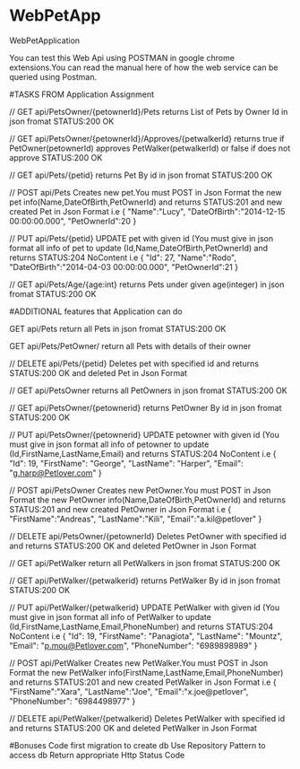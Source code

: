 # WebPetApp
WebPetApplication

You can test this Web Api using POSTMAN in google chrome extensions.You can read the manual here of how the web service can be queried using Postman.

#TASKS FROM Application Assignment 

// GET api/PetsOwner/{petownerId}/Pets
returns List of Pets by Owner Id in json fromat STATUS:200 OK

// GET api/PetsOwner/{petownerId}/Approves/{petwalkerId}
returns true if PetOwner(petownerId) approves PetWalker(petwalkerId) or false if does not approve STATUS:200 OK

// GET api/Pets/{petid}
returns Pet By id in json fromat STATUS:200 OK

// POST api/Pets
Creates new pet.You must POST in Json Format the new pet info(Name,DateOfBirth,PetOwnerId) and returns STATUS:201 and new created Pet in Json Format i.e
{
"Name":"Lucy",
"DateOfBirth":"2014-12-15 00:00:00.000",
"PetOwnerId":20
}

// PUT api/Pets/{petid}
UPDATE pet with given id (You must give in json format all info of pet to update (Id,Name,DateOfBirth,PetOwnerId) and returns STATUS:204 NoContent i.e 
{
"Id": 27,
"Name":"Rodo",
"DateOfBirth":"2014-04-03 00:00:00.000",
"PetOwnerId":21
}

// GET api/Pets/Age/{age:int}
returns Pets under given age(integer) in json fromat STATUS:200 OK

#ADDITIONAL features that Application can do

GET api/Pets
return all Pets in json fromat STATUS:200 OK

GET api/Pets/PetOwner/
return all Pets with details of their owner

// DELETE api/Pets/{petid}
Deletes pet with specified id and returns STATUS:200 OK and deleted Pet in Json Format

// GET api/PetsOwner
returns all PetOwners in json fromat STATUS:200 OK

// GET api/PetsOwner/{petownerid}
returns PetOwner By id in json fromat STATUS:200 OK

// PUT api/PetsOwner/{petownerid}
UPDATE petowner with given id (You must give in json format all info of petowner to update (Id,FirstName,LastName,Email) and returns STATUS:204 NoContent i.e 
 {
    "Id": 19,
    "FirstName": "George",
    "LastName": "Harper",
    "Email": "g.harp@Petlover.com"
  }

// POST api/PetsOwner
Creates new PetOwner.You must POST in Json Format the new PetOwner info(Name,DateOfBirth,PetOwnerId) and returns STATUS:201 and new created PetOwner in Json Format i.e
{
"FirstName":"Andreas",
"LastName":"Kili",
"Email":"a.kil@petlover"
}

// DELETE api/PetsOwner/{petownerId}
Deletes PetOwner with specified id and returns STATUS:200 OK and deleted PetOwner in Json Format

// GET api/PetWalker
return all PetWalkers in json fromat STATUS:200 OK

// GET api/PetWalker/{petwalkerid}
returns PetWalker By id in json fromat STATUS:200 OK

// PUT api/PetWalker/{petwalkerid}
UPDATE PetWalker with given id (You must give in json format all info of PetWalker to update (Id,FirstName,LastName,Email,PhoneNumber) and returns STATUS:204 NoContent i.e 
{
  "Id": 19,
  "FirstName": "Panagiota",
  "LastName": "Mountz",
  "Email": "p.mou@Petlover.com",
  "PhoneNumber": "6989898989"
}

// POST api/PetWalker
Creates new PetWalker.You must POST in Json Format the new PetWalker info(FirstName,LastName,Email,PhoneNumber) and returns STATUS:201 and new created PetWalker in Json Format i.e
{
"FirstName":"Xara",
"LastName":"Joe",
"Email":"x.joe@petlover",
"PhoneNumber": "6984498977"
}

// DELETE api/PetWalker/{petwalkerid}
Deletes PetWalker with specified id and returns STATUS:200 OK and deleted PetWalker in Json Format

#Bonuses
Code first migration to create db
Use Repository Pattern to access db
Return appropriate Http Status Code 

